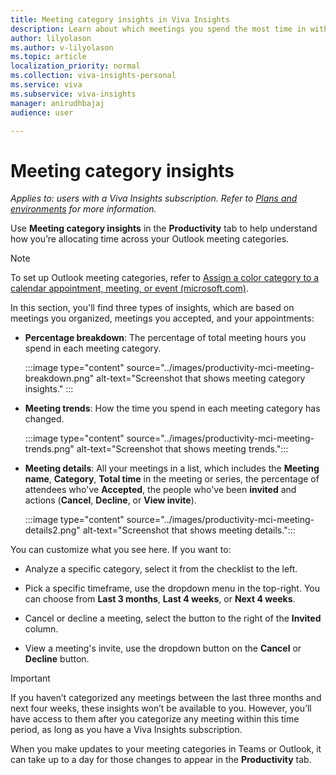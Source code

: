 ```yaml
---
title: Meeting category insights in Viva Insights  
description: Learn about which meetings you spend the most time in with Microsoft Viva Insights
author: lilyolason
ms.author: v-lilyolason
ms.topic: article
localization_priority: normal 
ms.collection: viva-insights-personal
ms.service: viva
ms.subservice: viva-insights
manager: anirudhbajaj
audience: user

---
```

# Meeting category insights

*Applies to: users with a Viva Insights subscription. Refer to [Plans and environments](../Overview/plans-environments.md) for more information.*

Use **Meeting category insights** in the **Productivity** tab to help understand how you’re allocating time across your Outlook meeting categories.

>[!Note]
>To set up Outlook meeting categories, refer to [Assign a color category to a calendar appointment, meeting, or event (microsoft.com)](https://support.microsoft.com/office/assign-a-color-category-to-a-calendar-appointment-meeting-or-event-750596d9-707d-4412-8c0e-7fdc0fc52527).
  
In this section, you'll find three types of insights, which are based on meetings  you organized, meetings you accepted, and your appointments:

* **Percentage breakdown**: The percentage of total meeting hours you spend in each meeting category.

    :::image type="content" source="../images/productivity-mci-meeting-breakdown.png" alt-text="Screenshot that shows meeting category insights." :::

* **Meeting trends**: How the time you spend in each meeting category has changed.

    :::image type="content" source="../images/productivity-mci-meeting-trends.png" alt-text="Screenshot that shows meeting trends.":::

* **Meeting details**: All your meetings in a list, which includes the **Meeting name**, **Category**, **Total time** in the meeting or series, the percentage of attendees who've **Accepted**, the people who've been **invited** and actions (**Cancel**, **Decline**, or **View invite**).

    :::image type="content" source="../images/productivity-mci-meeting-details2.png" alt-text="Screenshot that shows meeting details.":::

You can customize what you see here. If you want to:

* Analyze a specific category, select it from the checklist to the left.

* Pick a specific timeframe, use the dropdown menu in the top-right. You can choose from **Last 3 months**, **Last 4 weeks**, or **Next 4 weeks**.

* Cancel or decline a meeting, select the button to the right of the **Invited** column.

* View a meeting's invite, use the dropdown button on the **Cancel** or **Decline** button.

>[!Important]
>If you haven’t categorized any meetings between the last three months and next four weeks, these insights won’t be available to you. However, you’ll have access to them after you categorize any meeting within this time period, as long as you have a Viva Insights subscription.
>
> When you make updates to your meeting categories in Teams or Outlook, it can take up to a day for those changes to appear in the **Productivity** tab.